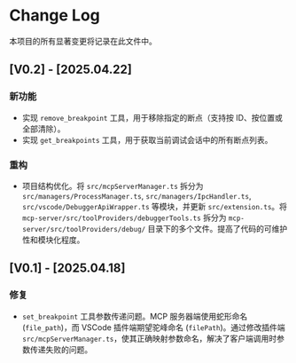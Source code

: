 # Change Log

本项目的所有显著变更将记录在此文件中。

## [V0.2] - [2025.04.22]

### 新功能
- 实现 `remove_breakpoint` 工具，用于移除指定的断点（支持按 ID、按位置或全部清除）。
- 实现 `get_breakpoints` 工具，用于获取当前调试会话中的所有断点列表。

### 重构
- 项目结构优化。将 `src/mcpServerManager.ts` 拆分为 `src/managers/ProcessManager.ts`, `src/managers/IpcHandler.ts`, `src/vscode/DebuggerApiWrapper.ts` 等模块，并更新 `src/extension.ts`。将 `mcp-server/src/toolProviders/debuggerTools.ts` 拆分为 `mcp-server/src/toolProviders/debug/` 目录下的多个文件。提高了代码的可维护性和模块化程度。

## [V0.1] - [2025.04.18]

### 修复
- `set_breakpoint` 工具参数传递问题。MCP 服务器端使用蛇形命名 (`file_path`)，而 VSCode 插件端期望驼峰命名 (`filePath`)。通过修改插件端 `src/mcpServerManager.ts`，使其正确映射参数命名，解决了客户端调用时参数传递失败的问题。
